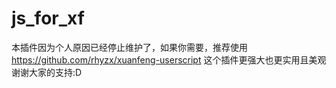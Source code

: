 js_for_xf
=========
本插件因为个人原因已经停止维护了，如果你需要，推荐使用
https://github.com/rhyzx/xuanfeng-userscript
这个插件更强大也更实用且美观
谢谢大家的支持:D
